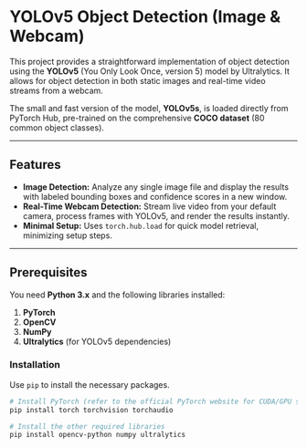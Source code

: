 # YOLOv5 Object Detection (Image & Webcam)

This project provides a straightforward implementation of object detection using the **YOLOv5** (You Only Look Once, version 5) model by Ultralytics. It allows for object detection in both static images and real-time video streams from a webcam.

The small and fast version of the model, **YOLOv5s**, is loaded directly from PyTorch Hub, pre-trained on the comprehensive **COCO dataset** (80 common object classes).

---

## Features

* **Image Detection:** Analyze any single image file and display the results with labeled bounding boxes and confidence scores in a new window.
* **Real-Time Webcam Detection:** Stream live video from your default camera, process frames with YOLOv5, and render the results instantly.
* **Minimal Setup:** Uses `torch.hub.load` for quick model retrieval, minimizing setup steps.

---

## Prerequisites

You need **Python 3.x** and the following libraries installed:

1.  **PyTorch**
2.  **OpenCV**
3.  **NumPy**
4.  **Ultralytics** (for YOLOv5 dependencies)

### Installation

Use `pip` to install the necessary packages.

```bash
# Install PyTorch (refer to the official PyTorch website for CUDA/GPU support if needed)
pip install torch torchvision torchaudio

# Install the other required libraries
pip install opencv-python numpy ultralytics
